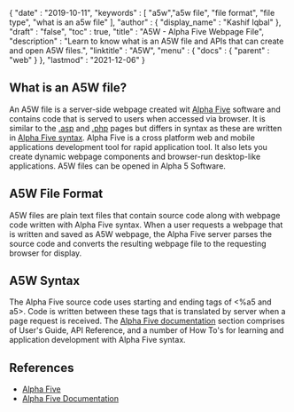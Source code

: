 {
  "date" : "2019-10-11",
  "keywords" : [ "a5w","a5w file", "file format", "file type", "what is an a5w file" ],
  "author" : {
    "display_name" : "Kashif Iqbal"
  },
  "draft" : "false",
  "toc" : true,
  "title" : "A5W - Alpha Five Webpage File",
  "description" : "Learn to know what is an A5W file and APIs that can create and open A5W files.",
  "linktitle" : "A5W",
  "menu" : {
    "docs" : {
      "parent" : "web"
    }
  },
  "lastmod" : "2021-12-06"
}

## What is an A5W file?

An A5W file is a server-side webpage created wit [Alpha Five](https://www.alphasoftware.com/) software and contains code that is served to users when accessed via browser. It is similar to the [.asp](/web/asp/) and [.php](/programming/php/) pages but differs in syntax as these are written in [Alpha Five syntax](https://documentation.alphasoftware.com/documentation/pages/GettingStarted/index.html). Alpha Five is a cross platform web and mobile applications development tool for rapid application tool. It also lets you create dynamic webpage components and browser-run desktop-like applications. A5W files can be opened in Alpha 5 Software.

## A5W File Format

A5W files are plain text files that contain source code along with webpage code written with Alpha Five syntax. When a user requests a webpage that is written and saved as A5W webpage, the Alpha Five server parses the source code and converts the resulting webpage file to the requesting browser for display.

## A5W Syntax

The Alpha Five source code uses starting and ending tags of <%a5 and a5>. Code is written between these tags that is translated by server when a page request is received. The [Alpha Five documentation](https://documentation.alphasoftware.com/documentation/pages/index.html) section comprises of User's Guide, API Reference, and a number of How To's for learning and application development with Alpha Five syntax.

## References

 * [Alpha Five](https://www.alphasoftware.com/)
 * [Alpha Five Documentation](https://documentation.alphasoftware.com/documentation/pages/index.html)
